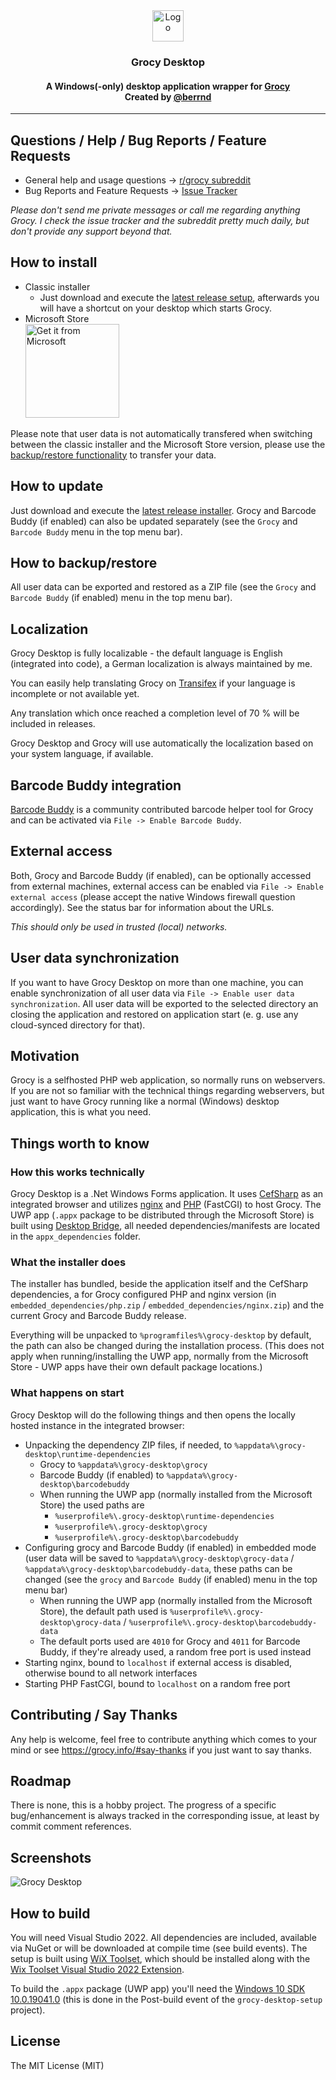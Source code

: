 <div align="center">
<img alt="Logo" height="50" src="https://raw.githubusercontent.com/grocy/grocy/master/public/img/logo.svg?sanitize=true" />
<h3>Grocy Desktop</h3>
<h4>A Windows(-only) desktop application wrapper for <a href="https://github.com/grocy/grocy">Grocy</a><br>Created by <a href="https://github.com/berrnd">@berrnd</a></h4>
</div>

-----

## Questions / Help / Bug Reports / Feature Requests

- General help and usage questions &rarr;  [r/grocy subreddit](https://www.reddit.com/r/grocy)
- Bug Reports and Feature Requests &rarr; [Issue Tracker](https://github.com/grocy/grocy-desktop/issues/new/choose)

_Please don't send me private messages or call me regarding anything Grocy. I check the issue tracker and the subreddit pretty much daily, but don't provide any support beyond that._

## How to install

- Classic installer
  - Just download and execute the [latest release setup](https://releases.grocy.info/latest-desktop), afterwards you will have a shortcut on your desktop which starts Grocy.
- Microsoft Store  
<a href="//www.microsoft.com/store/apps/9nwb1trnnksf?cid=storebadge&ocid=badge"><img src="https://github.com/grocy/grocy-desktop/raw/master/.github/publication_assets/microsoft-store-badge-en.png" alt="Get it from Microsoft" width="150px" /></a>

Please note that user data is not automatically transfered when switching between the classic installer and the Microsoft Store version, please use the [backup/restore functionality](#how-to-backuprestore) to transfer your data.

## How to update

Just download and execute the [latest release installer](https://releases.grocy.info/latest-desktop). Grocy and Barcode Buddy (if enabled) can also be updated separately (see the `Grocy` and `Barcode Buddy` menu in the top menu bar).

## How to backup/restore

All user data can be exported and restored as a ZIP file (see the `Grocy` and `Barcode Buddy` (if enabled) menu in the top menu bar).

## Localization

Grocy Desktop is fully localizable - the default language is English (integrated into code), a German localization is always maintained by me.

You can easily help translating Grocy on [Transifex](https://www.transifex.com/grocy/grocy-desktop/dashboard/) if your language is incomplete or not available yet.

Any translation which once reached a completion level of 70 % will be included in releases.

Grocy Desktop and Grocy will use automatically the localization based on your system language, if available.

## Barcode Buddy integration

[Barcode Buddy](https://github.com/Forceu/barcodebuddy) is a community contributed barcode helper tool for Grocy and can be activated via `File -> Enable Barcode Buddy`.

## External access

Both, Grocy and Barcode Buddy (if enabled), can be optionally accessed from external machines, external access can be enabled via `File -> Enable external access` (please accept the native Windows firewall question accordingly).
See the status bar for information about the URLs.

_This should only be used in trusted (local) networks._

## User data synchronization

If you want to have Grocy Desktop on more than one machine, you can enable synchronization of all user data via `File -> Enable user data synchronization`.
All user data will be exported to the selected directory an closing the application and restored on application start (e. g. use any cloud-synced directory for that).

## Motivation

Grocy is a selfhosted PHP web application, so normally runs on webservers. If you are not so familiar with the technical things regarding webservers, but just want to have Grocy running like a normal (Windows) desktop application, this is what you need.

## Things worth to know

### How this works technically

Grocy Desktop is a .Net Windows Forms application. It uses [CefSharp](https://github.com/cefsharp/CefSharp) as an integrated browser and utilizes [nginx](https://nginx.org) and [PHP](https://www.php.net/) (FastCGI)  to host Grocy. The UWP app (`.appx` package to be distributed through the Microsoft Store) is built using [Desktop Bridge](https://docs.microsoft.com/en-us/windows/msix/desktop/source-code-overview), all needed dependencies/manifests are located in the `appx_dependencies` folder.

### What the installer does

The installer has bundled, beside the application itself and the CefSharp dependencies, a for Grocy configured PHP and nginx version (in `embedded_dependencies/php.zip` / `embedded_dependencies/nginx.zip`) and the current Grocy and Barcode Buddy release.

Everything will be unpacked to `%programfiles%\grocy-desktop` by default, the path can also be changed during the installation process. (This does not apply when running/installing the UWP app, normally from the Microsoft Store - UWP apps have their own default package locations.)

### What happens on start

Grocy Desktop will do the following things and then opens the locally hosted instance in the integrated browser:
- Unpacking the dependency ZIP files, if needed, to `%appdata%\grocy-desktop\runtime-dependencies`
  - Grocy to `%appdata%\grocy-desktop\grocy`
  - Barcode Buddy (if enabled) to `%appdata%\grocy-desktop\barcodebuddy`
  - When running the UWP app (normally installed from the Microsoft Store) the used paths are
    - `%userprofile%\.grocy-desktop\runtime-dependencies`
    - `%userprofile%\.grocy-desktop\grocy`
    - `%userprofile%\.grocy-desktop\barcodebuddy`
- Configuring grocy and Barcode Buddy (if enabled) in embedded mode (user data will be saved to `%appdata%\grocy-desktop\grocy-data` / `%appdata%\grocy-desktop\barcodebuddy-data`, these paths can be changed (see the `grocy` and `Barcode Buddy` (if enabled) menu in the top menu bar)
  - When running the UWP app (normally installed from the Microsoft Store), the default path used is `%userprofile%\.grocy-desktop\grocy-data` / `%userprofile%\.grocy-desktop\barcodebuddy-data`
  - The default ports used are `4010` for Grocy and `4011` for Barcode Buddy, if they're already used, a random free port is used instead
- Starting nginx, bound to `localhost` if external access is disabled, otherwise bound to all network interfaces
- Starting PHP FastCGI, bound to `localhost` on a random free port

## Contributing / Say Thanks

Any help is welcome, feel free to contribute anything which comes to your mind or see <https://grocy.info/#say-thanks> if you just want to say thanks.

## Roadmap

There is none, this is a hobby project. The progress of a specific bug/enhancement is always tracked in the corresponding issue, at least by commit comment references.

## Screenshots

![Grocy Desktop](https://github.com/berrnd/grocy-desktop/raw/master/.github/publication_assets/grocy-desktop.png "Grocy Desktop")

## How to build

You will need Visual Studio 2022. All dependencies are included, available via NuGet or will be downloaded at compile time (see build events).
The setup is built using [WiX Toolset](https://wixtoolset.org), which should be installed along with the [Wix Toolset Visual Studio 2022 Extension](https://marketplace.visualstudio.com/items?itemName=WixToolset.WixToolsetVisualStudio2022Extension).

To build the `.appx` package (UWP app) you'll need the [Windows 10 SDK 10.0.19041.0](https://developer.microsoft.com/en-US/windows/downloads/windows-10-sdk) (this is done in the Post-build event of the `grocy-desktop-setup` project).

## License

The MIT License (MIT)
